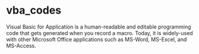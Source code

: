 # vba_codes
Visual Basic for Application is a human-readable and editable programming code that gets generated when you record a macro. Today, it is widely-used with other Microsoft Office applications such as MS-Word, MS-Excel, and MS-Access.
